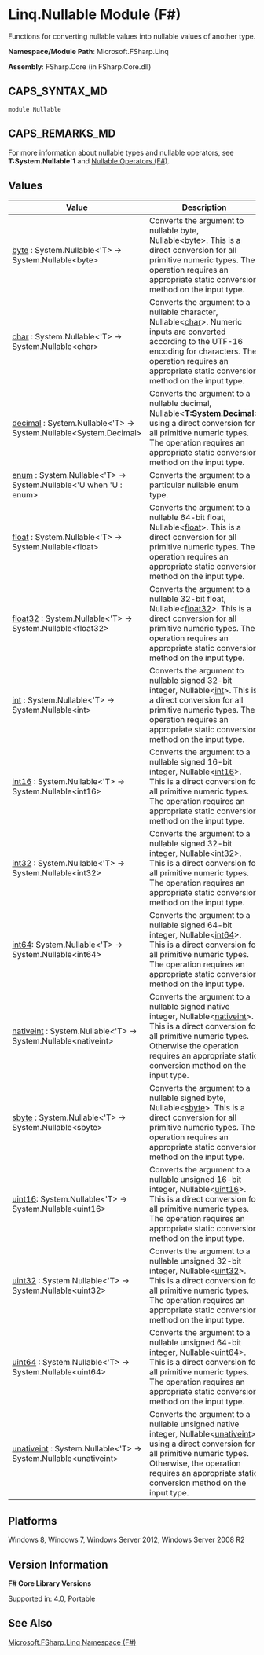 # Linq.Nullable Module (F#)

Functions for converting nullable values into nullable values of another type.

**Namespace/Module Path**: Microsoft.FSharp.Linq

**Assembly**: FSharp.Core (in FSharp.Core.dll)


## CAPS_SYNTAX_MD

```
module Nullable
```

## CAPS_REMARKS_MD
For more information about nullable types and nullable operators, see **T:System.Nullable&#96;1** and [Nullable Operators &#40;F&#35;&#41;](Nullable+Operators+%28F%23%29.md).


## Values


|Value|Description|
|-----|-----------|
|[byte](http://msdn.microsoft.com/en-us/library/9d0fd2ef-8b80-44a7-b504-a6e9105035a8) : System.Nullable&lt;'T&gt; -&gt; System.Nullable&lt;byte&gt;|Converts the argument to nullable byte, Nullable&lt;[byte](http://msdn.microsoft.com/en-us/library/17a98430-283a-4ff6-a475-e6999577179d)&gt;. This is a direct conversion for all primitive numeric types. The operation requires an appropriate static conversion method on the input type.|
|[char](http://msdn.microsoft.com/en-us/library/27c61925-0ccd-4f7f-b911-8f656d63eb6f) : System.Nullable&lt;'T&gt; -&gt; System.Nullable&lt;char&gt;|Converts the argument to a nullable character, Nullable&lt;[char](http://msdn.microsoft.com/en-us/library/3627f475-985b-4b4e-94d2-14f217c04958)&gt;. Numeric inputs are converted according to the UTF-16 encoding for characters. The operation requires an appropriate static conversion method on the input type.|
|[decimal](http://msdn.microsoft.com/en-us/library/fe77229c-542c-4359-b755-39b7a90fa79d) : System.Nullable&lt;'T&gt; -&gt; System.Nullable&lt;System.Decimal&gt;|Converts the argument to a nullable decimal, Nullable&lt;**T:System.Decimal**&gt; using a direct conversion for all primitive numeric types. The operation requires an appropriate static conversion method on the input type.|
|[enum](http://msdn.microsoft.com/en-us/library/d1149ef9-696f-4cf4-b4cd-94521606926b) : System.Nullable&lt;'T&gt; -&gt; System.Nullable&lt;'U when 'U : enum&gt;|Converts the argument to a particular nullable enum type.|
|[float](http://msdn.microsoft.com/en-us/library/0813ebd5-757b-43ec-8a3e-2aaafbb5e201) : System.Nullable&lt;'T&gt; -&gt; System.Nullable&lt;float&gt;|Converts the argument to a nullable 64-bit float, Nullable&lt;[float](http://msdn.microsoft.com/en-us/library/3fa76cae-e9b5-4672-8bdf-88ff6dbcf7b8)&gt;. This is a direct conversion for all primitive numeric types. The operation requires an appropriate static conversion method on the input type.|
|[float32](http://msdn.microsoft.com/en-us/library/9b2fd2f1-beec-4e7e-b9fb-4da0d9750213) : System.Nullable&lt;'T&gt; -&gt; System.Nullable&lt;float32&gt;|Converts the argument to a nullable 32-bit float, Nullable&lt;[float32](http://msdn.microsoft.com/en-us/library/9bf674b5-ea9a-4b08-ad42-4da313b6ebf0)&gt;. This is a direct conversion for all primitive numeric types. The operation requires an appropriate static conversion method on the input type.|
|[int](http://msdn.microsoft.com/en-us/library/efecf446-be62-444a-a6a6-f67504f119a9) : System.Nullable&lt;'T&gt; -&gt; System.Nullable&lt;int&gt;|Converts the argument to nullable signed 32-bit integer, Nullable&lt;[int](http://msdn.microsoft.com/en-us/library/025d5455-3622-4ea5-9573-3ecbd4ee1375)&gt;. This is a direct conversion for all primitive numeric types. The operation requires an appropriate static conversion method on the input type.|
|[int16](http://msdn.microsoft.com/en-us/library/953ba6ba-39ad-4f29-9c0d-22847d97e314) : System.Nullable&lt;'T&gt; -&gt; System.Nullable&lt;int16&gt;|Converts the argument to a nullable signed 16-bit integer, Nullable&lt;[int16](http://msdn.microsoft.com/en-us/library/608e612c-5a8e-40c4-912f-55788628cb9b)&gt;. This is a direct conversion for all primitive numeric types. The operation requires an appropriate static conversion method on the input type.|
|[int32](http://msdn.microsoft.com/en-us/library/c6790ad2-bab4-49be-84ba-16dee88090db) : System.Nullable&lt;'T&gt; -&gt; System.Nullable&lt;int32&gt;|Converts the argument to a nullable signed 32-bit integer, Nullable&lt;[int32](http://msdn.microsoft.com/en-us/library/6ab0ea34-03db-4874-a265-bef9c64f8eff)&gt;. This is a direct conversion for all primitive numeric types. The operation requires an appropriate static conversion method on the input type.|
|[int64](http://msdn.microsoft.com/en-us/library/5d95d9a6-4056-4061-a029-2f169feae88b): System.Nullable&lt;'T&gt; -&gt; System.Nullable&lt;int64&gt;|Converts the argument to a nullable signed 64-bit integer, Nullable&lt;[int64](http://msdn.microsoft.com/en-us/library/1bec11c0-45ac-469e-923b-22a1708c0701)&gt;. This is a direct conversion for all primitive numeric types. The operation requires an appropriate static conversion method on the input type.|
|[nativeint](http://msdn.microsoft.com/en-us/library/c4da00bb-d3cc-4b99-a958-b3cb39601ea8) : System.Nullable&lt;'T&gt; -&gt; System.Nullable&lt;nativeint&gt;|Converts the argument to a nullable signed native integer, Nullable&lt;[nativeint](http://msdn.microsoft.com/en-us/library/876c5aa7-683f-4912-a799-161732109c4f)&gt;. This is a direct conversion for all primitive numeric types. Otherwise the operation requires an appropriate static conversion method on the input type.|
|[sbyte](http://msdn.microsoft.com/en-us/library/44043d32-324b-4017-8546-016871776112) : System.Nullable&lt;'T&gt; -&gt; System.Nullable&lt;sbyte&gt;|Converts the argument to a nullable signed byte, Nullable&lt;[sbyte](http://msdn.microsoft.com/en-us/library/fbc28b7f-2dbf-4361-acb3-830886820068)&gt;. This is a direct conversion for all primitive numeric types. The operation requires an appropriate static conversion method on the input type.|
|[uint16](http://msdn.microsoft.com/en-us/library/f6321925-76ee-4499-a1f6-4f581b650efe): System.Nullable&lt;'T&gt; -&gt; System.Nullable&lt;uint16&gt;|Converts the argument to a nullable unsigned 16-bit integer, Nullable&lt;[uint16](http://msdn.microsoft.com/en-us/library/2ab2f1fa-344e-4fcf-a688-5024c589630b)&gt;. This is a direct conversion for all primitive numeric types. The operation requires an appropriate static conversion method on the input type.|
|[uint32](http://msdn.microsoft.com/en-us/library/678e7843-fab8-4053-b8c0-3214bea74913) : System.Nullable&lt;'T&gt; -&gt; System.Nullable&lt;uint32&gt;|Converts the argument to a nullable unsigned 32-bit integer, Nullable&lt;[uint32](http://msdn.microsoft.com/en-us/library/02aea3e2-e400-453a-a681-3a657afe1825)&gt;. This is a direct conversion for all primitive numeric types. The operation requires an appropriate static conversion method on the input type.|
|[uint64](http://msdn.microsoft.com/en-us/library/a90b1710-16d3-4f6a-ae02-f0a277006b8c) : System.Nullable&lt;'T&gt; -&gt; System.Nullable&lt;uint64&gt;|Converts the argument to a nullable unsigned 64-bit integer, Nullable&lt;[uint64](http://msdn.microsoft.com/en-us/library/3c4f3a04-06eb-48aa-b38e-16646bda2f33)&gt;. This is a direct conversion for all primitive numeric types. The operation requires an appropriate static conversion method on the input type.|
|[unativeint](http://msdn.microsoft.com/en-us/library/85721b5a-d241-4586-bd12-ec81547a3f7e) : System.Nullable&lt;'T&gt; -&gt; System.Nullable&lt;unativeint&gt;|Converts the argument to a nullable unsigned native integer, Nullable&lt;[unativeint](http://msdn.microsoft.com/en-us/library/9d2946a7-ace9-48a4-8cff-7894b8e7de86)&gt;, using a direct conversion for all primitive numeric types. Otherwise, the operation requires an appropriate static conversion method on the input type.|

## Platforms
Windows 8, Windows 7, Windows Server 2012, Windows Server 2008 R2


## Version Information
**F# Core Library Versions**

Supported in: 4.0, Portable




## See Also
[Microsoft.FSharp.Linq Namespace &#40;F&#35;&#41;](Microsoft.FSharp.Linq+Namespace+%28F%23%29.md)

